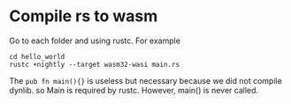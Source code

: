 # Compile rs to wasm
Go to each folder and using rustc. For example
```
cd hello_world
rustc +nightly --target wasm32-wasi main.rs
```

The `pub fn main(){}` is useless but necessary because we did not compile dynlib. so Main is required by rustc. However, main() is never called.
